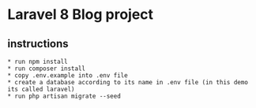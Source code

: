 # Laravel 8 Blog project
## instructions
    * run npm install 
    * run composer install
    * copy .env.example into .env file
    * create a database according to its name in .env file (in this demo its called laravel)
    * run php artisan migrate --seed 
